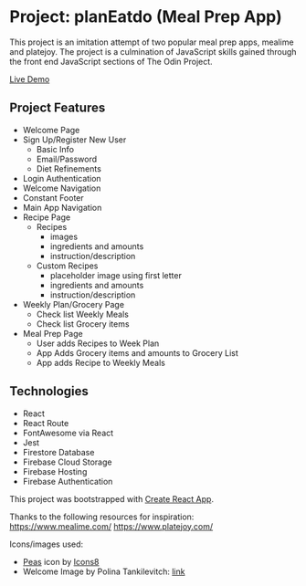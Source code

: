 # Project: planEatdo (Meal Prep App)

This project is an imitation attempt of two popular meal prep apps, mealime and platejoy. The project is a culmination of JavaScript skills gained through the front end JavaScript sections of The Odin Project.

[Live Demo]()

## Project Features

- Welcome Page
- Sign Up/Register New User
  - Basic Info
  - Email/Password
  - Diet Refinements
- Login Authentication
- Welcome Navigation
- Constant Footer
- Main App Navigation
- Recipe Page
  - Recipes
    - images
    - ingredients and amounts
    - instruction/description
  - Custom Recipes
    - placeholder image using first letter
    - ingredients and amounts
    - instruction/description
- Weekly Plan/Grocery Page
  - Check list Weekly Meals
  - Check list Grocery items
- Meal Prep Page
  - User adds Recipes to Week Plan
  - App Adds Grocery items and amounts to Grocery List
  - App adds Recipe to Weekly Meals

## Technologies

- React
- React Route
- FontAwesome via React
- Jest
- Firestore Database
- Firebase Cloud Storage
- Firebase Hosting
- Firebase Authentication

This project was bootstrapped with [Create React App](https://github.com/facebook/create-react-app).

Thanks to the following resources for inspiration:
https://www.mealime.com/
https://www.platejoy.com/

Icons/images used:

- <a target="_blank" href="https://icons8.com/icon/18956/peas">Peas</a> icon by <a target="_blank" href="https://icons8.com">Icons8</a>
- Welcome Image by Polina Tankilevitch: [link](https://www.pexels.com/photo/hawaiian-dish-in-white-paper-bowls-4828210/)
